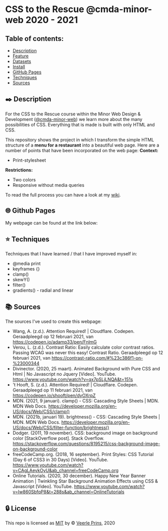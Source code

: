 # CSS to the Rescue @cmda-minor-web 2020 - 2021

<!-- <img width="1624" alt="Screenshot of the page with the visualizations." src="https://user-images.githubusercontent.com/35265583/104816885-454efe00-581e-11eb-8c93-da6a5e05cfeb.png"> -->

## Table of contents:

- [Description](#black_nib-description)
- [Feature](#small_orange_diamond-feature)
- [Datasets](#link-datasets)
- [Install](#arrow_down-install)
- [GitHub Pages](#globe_with_meridians-github-pages)
- [Techniques](#star-Techniques)
- [Sources](#books-sources)

## :black_nib: Description

For the CSS to the Rescue course within the Minor Web Design & Development ([@cmda-minor-web](https://github.com/cmda-minor-web)) we learn more about the many possibilities of CSS. Everything that is made is built with only HTML and CSS.

This repository shows the project in which I transform the simple HTML structure of a **menu for a restaurant** into a beautiful web page. Here are a number of points that have been incorporated on the web page:
**Context:**

<!-- - Prefers-color-scheme -->

- Print-stylesheet

**Restrictions:**

- Two colors
- Responsive without media queries

To read the full process you can have a look at my [wiki]().

## :globe_with_meridians: Github Pages

My webpage can be found at the link below:

## :star: Techniques

Techniques that I have learned / that I have improved myself in:

- @media print
- keyframes {}
- clamp()
- skewY()
- filter()
- gradients() - radial and linear

## :books: Sources

The sources I've used to create this webpage:

- Wang, A. (z.d.). Attention Required! | Cloudflare. Codepen. Geraadpleegd op 12 februari 2021, van https://codepen.io/adamp33/pen/FnlmG
- Verou, L. (z.d.). Contrast Ratio: Easily calculate color contrast ratios. Passing WCAG was never this easy! Contrast Ratio. Geraadpleegd op 12 februari 2021, van https://contrast-ratio.com/#%23c386f1-on-%23000344
- Divinector. (2020, 25 maart). Animated Background with Pure CSS and Html | No Javascript no Jquery [Video]. YouTube. https://www.youtube.com/watch?v=qx7pSLjLNQA&t=151s
- ’t Hooft, S. (z.d.). Attention Required! | Cloudflare. Codepen. Geraadpleegd op 11 februari 2021, van https://codepen.io/shooft/pen/dyOXrpZ
- MDN. (2021, 9 januari). clamp() - CSS: Cascading Style Sheets | MDN. MDN Web Docs. https://developer.mozilla.org/en-US/docs/Web/CSS/clamp()
- MDN. (2021b, januari 19). brightness() - CSS: Cascading Style Sheets | MDN. MDN Web Docs. https://developer.mozilla.org/en-US/docs/Web/CSS/filter-function/brightness()
- Dodger. (2011, 19 november). CSS: background image on background color [StackOverflow post]. Stack Overflow. https://stackoverflow.com/questions/8195215/css-background-image-on-background-color
- freeCodeCamp.org. (2018, 16 september). Print Styles: CSS Tutorial (Day 6 of CSS3 in 30 Days) [Video]. YouTube. https://www.youtube.com/watch?v=CAgLAeykOyU&ab_channel=freeCodeCamp.org
- Online Tutorials. (2020, 30 december). Happy New Year Banner Animation | Twinkling Star Background Animation Effects using CSS & Javascript [Video]. YouTube. https://www.youtube.com/watch?v=Iw860SbfqP8&t=288s&ab_channel=OnlineTutorials
<!--
- https://css-tricks.com/basics-css-blend-modes/
- https://developer.mozilla.org/en-US/docs/Web/CSS/filter-function/drop-shadow()
- https://stackoverflow.com/questions/26986129/play-multiple-css-animations-at-the-same-time
- https://www.w3schools.com/CSSref/func_radial-gradient.asp
- https://codepen.io/veerleprins/pen/bGBWjMr
- https://developer.mozilla.org/en-US/docs/Web/CSS/filter-function/hue-rotate()
- -->

## :lock: License

This repo is licensed as [MIT]() by :copyright: [Veerle Prins](https://github.com/veerleprins), 2020
